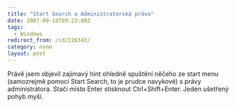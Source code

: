 ```yaml
---
title: "Start Search a Administratorská práva"
date: 2007-09-18T09:23:00Z
tags:
  - Windows
redirect_from: /id/226343/
category: none
layout: post
---
```

Právě jsem objevil zajímavý hint ohledně spuštění něčeho ze start menu (samozrejmě pomocí Start Search, to je prudce navykové) s právy administrátora. Stačí místo Enter stisknout Ctrl+Shift+Enter. Jeden ušetřený pohyb myší.